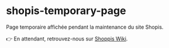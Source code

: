 # shopis-temporary-page

Page temporaire affichée pendant la maintenance du site Shopis.

👉 En attendant, retrouvez-nous sur [Shoppis Wiki](https://shopiswiki.netlify.app/).
